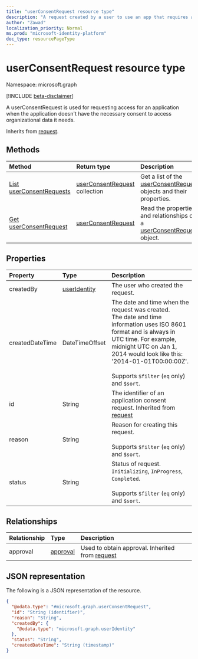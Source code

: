 ```yaml
---
title: "userConsentRequest resource type"
description: "A request created by a user to use an app that requires access to organizational data the user is unauthorized to grant consent to themselves."
author: "Zawad"
localization_priority: Normal
ms.prod: "microsoft-identity-platform"
doc_type: resourcePageType
---
```


# userConsentRequest resource type

Namespace: microsoft.graph

[!INCLUDE [beta-disclaimer](../../includes/beta-disclaimer.md)]

A userConsentRequest is used for requesting access for an application when the application doesn't have the necessary consent to access organizational data it needs. 

Inherits from [request](../resources/request.md).

## Methods
|Method|Return type|Description|
|:---|:---|:---|
|[List userConsentRequests](../api/userconsentrequest-list.md)|[userConsentRequest](../resources/userconsentrequest.md) collection|Get a list of the [userConsentRequest](../resources/userconsentrequest.md) objects and their properties.|
|[Get userConsentRequest](../api/userconsentrequest-get.md)|[userConsentRequest](../resources/userconsentrequest.md)|Read the properties and relationships of a [userConsentRequest](../resources/userconsentrequest.md) object.|

## Properties
|Property|Type|Description|
|:---|:---|:---|
|createdBy|[userIdentity](../resources/useridentity.md)|The user who created the request. |
|createdDateTime|DateTimeOffset|The date and time when the request was created.<br>The date and time information uses ISO 8601 format and is always in UTC time. For example, midnight UTC on Jan 1, 2014 would look like this: '2014-01-01T00:00:00Z'.<br><br>Supports `$filter` (`eq` only) and `$sort`.|
|id|String|The identifier of an application consent request. Inherited from [request](../resources/request.md)|
|reason|String|Reason for creating this request.<br><br>Supports `$filter` (`eq` only) and `$sort`. |
|status|String|Status of request. `Initializing`, `InProgress`, `Completed`. <br><br>Supports `$filter` (`eq` only) and `$sort`. |

## Relationships
|Relationship|Type|Description|
|:---|:---|:---|
|approval|[approval](../resources/approval.md)|Used to obtain approval. Inherited from [request](../resources/request.md)|

## JSON representation
The following is a JSON representation of the resource.
<!-- {
  "blockType": "resource",
  "keyProperty": "id",
  "@odata.type": "microsoft.graph.userConsentRequest",
  "baseType": "microsoft.graph.request",
  "openType": false
}
-->
``` json
{
  "@odata.type": "#microsoft.graph.userConsentRequest",
  "id": "String (identifier)",
  "reason": "String",
  "createdBy": {
    "@odata.type": "microsoft.graph.userIdentity"
  },
  "status": "String",
  "createdDateTime": "String (timestamp)"
}
```

